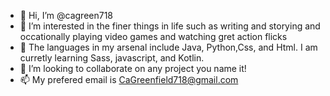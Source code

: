 - 👋 Hi, I’m @cagreen718
- 👀 I’m interested in the finer things in life such as writing and storying and occationally playing video games and watching gret action flicks
- 🌱 The languages in my arsenal include Java, Python,Css, and Html. I am curretly learning Sass, javascript, and Kotlin.
- 💞️ I’m looking to collaborate on any project you name it!
- 📫 My prefered email is CaGreenfield718@gmail.com

<!---
cagreen718/cagreen718 is a ✨ special ✨ repository because its `README.md` (this file) appears on your GitHub profile.
You can click the Preview link to take a look at your changes.
--->
